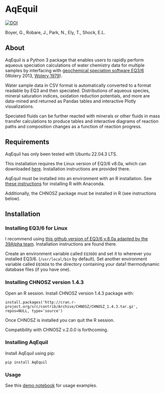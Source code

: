 # AqEquil

[![DOI](https://zenodo.org/badge/DOI/10.5281/zenodo.8067365.svg)](https://doi.org/10.5281/zenodo.8067365)

Boyer, G., Robare, J., Park, N., Ely, T., Shock, E.L.

## About

AqEquil is a Python 3 package that enables users to rapidly perform aqueous speciation calculations of water chemistry data for multiple samples by interfacing with [geochemical speciation software EQ3/6](https://github.com/LLNL/EQ3_6) (Wolery 2013, [Wolery 1979](https://inis.iaea.org/collection/NCLCollectionStore/_Public/10/474/10474294.pdf)).

Water sample data in CSV format is automatically converted to a format readable by EQ3 and then speciated. Distributions of aqueous species, mineral saturation indices, oxidation reduction potentials, and more are data-mined and returned as Pandas tables and interactive Plotly visualizations.

Speciated fluids can be further reacted with minerals or other fluids in mass transfer calculations to produce tables and interactive diagrams of reaction paths and composition changes as a function of reaction progress.

## Requirements

AqEquil has only been tested with Ubuntu 22.04.3 LTS.

This installation requires the Linux version of EQ3/6 v8.0a, which can downloaded [here](https://github.com/LLNL/EQ3_6). Installation instructions are provided there.

AqEquil must be installed into an environment with an R installation. See [these instructions](https://docs.anaconda.com/anaconda/user-guide/tasks/using-r-language/) for installing R with Anaconda.

Additionally, the CHNOSZ package must be installed in R (see instructions below).

## Installation

### Installing EQ3/6 for Linux

I recommend using [this github version of EQ3/6 v.8.0a adapted by the 39Alpha team](https://github.com/39alpha/eq3_6/tree/main). Installation instructions are found there.

Create an environment variable called `EQ36DO` and set it to wherever you installed EQ3/6. (`/usr/local/bin` by default). Set another environment variable called `EQ36DA` to the directory containing your data1 thermodynamic database files (if you have one).

### Installing CHNOSZ version 1.4.3

Open an R session. Install CHNOSZ version 1.4.3 package with:

```install.packages('http://cran.r-project.org/src/contrib/Archive/CHNOSZ/CHNOSZ_1.4.3.tar.gz', repos=NULL, type='source')```

Once CHNOSZ is installed you can quit the R session.

Compatibility with CHNOSZ v.2.0.0 is forthcoming.

### Installing AqEquil

Install AqEquil using pip:

```pip install AqEquil```

### Usage

See this [demo notebook](https://nbviewer.jupyter.org/github/worm-portal/WORM-Library/blob/master/3-Aqueous-Speciation/1-Introduction-to-Aq-Speciation/2-Intro-to-Multi-Aq-Speciation.ipynb) for usage examples.

